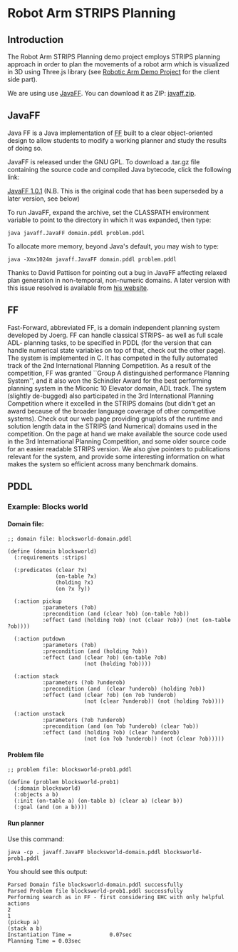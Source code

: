 # Robot Arm STRIPS Planning

## Introduction

The Robot Arm STRIPS Planning demo project employs STRIPS planning approach in order to plan the movements of a robot arm which is visualized in 3D using Three.js library (see [Robotic Arm Demo Project](../3d-robotic-arm-simulator) for the client side part).

We are using use [JavaFF](https://nms.kcl.ac.uk/planning/software/javaff.html). You can download it as ZIP: [javaff.zip](http://cse3521.artifice.cc/downloads/javaff.zip).

## JavaFF

Java FF is a Java implementation of [FF](https://fai.cs.uni-saarland.de/hoffmann/ff.html) built to a clear object-oriented design to allow students to modify a working planner and study the results of doing so.

JavaFF is released under the GNU GPL. To download a .tar.gz file containing the source code and compiled Java bytecode, click the following link:

[JavaFF 1.0.1](https://nms.kcl.ac.uk/JavaFF/JavaFF.tar.gz) (N.B. This is the original code that has been superseded by a later version, see below)

To run JavaFF, expand the archive, set the CLASSPATH environment variable to point to the directory in which it was expanded, then type:

```
java javaff.JavaFF domain.pddl problem.pddl
```

To allocate more memory, beyond Java's default, you may wish to type:

```
java -Xmx1024m javaff.JavaFF domain.pddl problem.pddl
```

Thanks to David Pattison for pointing out a bug in JavaFF affecting relaxed plan generation in non-temporal, non-numeric domains. A later version with this issue resolved is available from [his website](http://personal.strath.ac.uk/david.pattison/).

## FF
Fast-Forward, abbreviated FF, is a domain independent planning system developed by Joerg. FF can handle classical STRIPS- as well as full scale ADL- planning tasks, to be specified in PDDL (for the version that can handle numerical state variables on top of that, check out the other page). The system is implemented in C. It has competed in the fully automated track of the 2nd International Planning Competition. As a result of the competition, FF was granted ``Group A distinguished performance Planning System'', and it also won the Schindler Award for the best performing planning system in the Miconic 10 Elevator domain, ADL track. The system (slightly de-bugged) also participated in the 3rd International Planning Competition where it excelled in the STRIPS domains (but didn't get an award because of the broader language coverage of other competitive systems). Check out our web page providing gnuplots of the runtime and solution length data in the STRIPS (and Numerical) domains used in the competition. On the page at hand we make available the source code used in the 3rd International Planning Competition, and some older source code for an easier readable STRIPS version. We also give pointers to publications relevant for the system, and provide some interesting information on what makes the system so efficient across many benchmark domains.

## PDDL 
### Example: Blocks world

#### Domain file:
```
;; domain file: blocksworld-domain.pddl

(define (domain blocksworld)
  (:requirements :strips)

  (:predicates (clear ?x)
               (on-table ?x)
               (holding ?x)
               (on ?x ?y))

  (:action pickup
           :parameters (?ob)
           :precondition (and (clear ?ob) (on-table ?ob))
           :effect (and (holding ?ob) (not (clear ?ob)) (not (on-table ?ob))))

  (:action putdown
           :parameters (?ob)
           :precondition (and (holding ?ob))
           :effect (and (clear ?ob) (on-table ?ob) 
                        (not (holding ?ob))))

  (:action stack
           :parameters (?ob ?underob)
           :precondition (and  (clear ?underob) (holding ?ob))
           :effect (and (clear ?ob) (on ?ob ?underob)
                        (not (clear ?underob)) (not (holding ?ob))))

  (:action unstack
           :parameters (?ob ?underob)
           :precondition (and (on ?ob ?underob) (clear ?ob))
           :effect (and (holding ?ob) (clear ?underob)
                        (not (on ?ob ?underob)) (not (clear ?ob)))))
```

#### Problem file

```
;; problem file: blocksworld-prob1.pddl

(define (problem blocksworld-prob1)
  (:domain blocksworld)
  (:objects a b)
  (:init (on-table a) (on-table b) (clear a) (clear b))
  (:goal (and (on a b))))
```

#### Run planner

Use this command:

```
java -cp . javaff.JavaFF blocksworld-domain.pddl blocksworld-prob1.pddl
```

You should see this output:

```
Parsed Domain file blocksworld-domain.pddl successfully
Parsed Problem file blocksworld-prob1.pddl successfully
Performing search as in FF - first considering EHC with only helpful actions
2
1
(pickup a)
(stack a b)
Instantiation Time =            0.07sec
Planning Time = 0.03sec
```
